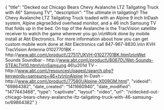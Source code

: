 {
    "title": "Decked out Chicago Bears Chevy Avalanche LTZ Tailgating Truck with 46\" Samsung TV",
    "description": "The ultimate in tailgating!!  The Chevy Avalanche LTZ Tailgating Truck loaded with an Alpine 9 inch InDash system, Alpine pkgrse3dvd overhead monitor, and a 46 inch Samsung TV that folds up in the bed.  On top of the Avalanche is the TracVision satellite receiver to watch the game wherever you go.\n\nWork done by mobile install at Abt Electronics. For more information about how you can get custom mobile work done at Abt Electronics call 847-967-8830.\n\n KVH TracVision Antenna 01027701BK - http:\/\/www.abt.com\/product\/27517\/KVH-01027701BK.html\n\nWet Sounds Soundbar - http:\/\/www.abt.com\/product\/80670\/Wet-Sounds-STEALTH10.html\n\nSamsung 46\u201d TV - http:\/\/www.abt.com\/resources\/pages\/search.php?keywords=samsung+46+tv\n\nAlpine In-Dash - http:\/\/www.abt.com\/product\/77580\/Alpine-X009GM.html",
    "videoid": "69864382",
    "date_created": "1411660940",
    "date_modified": "1477443468",
    "type": "captivate",
    "layout": "video",
    "url": "\/v\/decked-out-chicago-bears-chevy-avalanche-ltz-tailgating-truck-with-46-samsung-tv\/69864382"
}